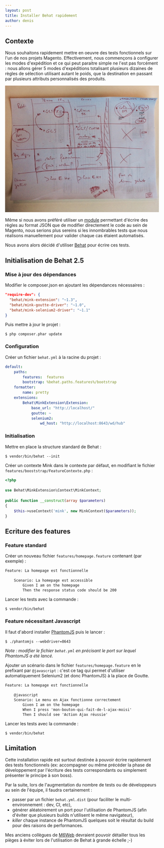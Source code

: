 ```yaml
---
layout: post
title: Installer Behat rapidement
author: denis
---
```


## Contexte

Nous souhaitons rapidement mettre en oeuvre des tests fonctionnels sur l'un de nos projets Magento.
Effectivement, nous commençons à configurer les modes d'expédition et ce qui peut paraitre simple ne l'est pas forcément : nous allons gérer 5 modes d'expéditions totalisant plusieurs dizaines de règles de sélection utilisant autant le poids, que la destination en passant par plusieurs attributs personnalisés des produits.

![Modes de livraison](/public/images/modes-livraison.jpg)

Même si nous avons préféré utiliser un [module](http://www.owebia.com/os2/fr/) permettant d'écrire des règles au format JSON que de modifier directement le code au sein de Magento, nous serions plus sereins si les innombrables tests que nous réalisons manuellement pour valider chaque cas étaient automatisés.

Nous avons alors décidé d'utiliser [Behat](http://behat.org/) pour écrire ces tests.

## Initialisation de Behat 2.5

### Mise à jour des dépendances

Modifier le composer.json en ajoutant les dépendances nécessaires :

```json
"require-dev": {
  "behat/mink-extension": "~1.3",
  "behat/mink-goutte-driver": "~1.0",
  "behat/mink-selenium2-driver": "~1.1"
}
```

Puis mettre à jour le projet :

```
$ php composer.phar update
```

### Configuration

Créer un fichier `behat.yml` à la racine du projet :

```yaml
default:
    paths:
        features:  features
        bootstrap: %behat.paths.features%/bootstrap
    formatter:
        name: pretty
    extensions:
        Behat\MinkExtension\Extension:
            base_url: "http://localhost/"
            goutte: ~
            selenium2:
                wd_host: "http://localhost:8643/wd/hub"
```

### Initialisation

Mettre en place la structure standard de Behat :

```
$ vendor/bin/behat --init
```

Créer un contexte Mink dans le contexte par défaut, en modifiant le fichier `features/booststrap/FeatureContexte.php` :

```php
<?php

use Behat\MinkExtension\Context\MinkContext;

public function __construct(array $parameters)
{
    $this->useContext('mink', new MinkContext($parameters));
}
```

## Ecriture des features

### Feature standard

Créer un nouveau fichier `features/homepage.feature` contenant (par exemple) :

```
Feature: La homepage est fonctionnelle

    Scenario: La homepage est accessible
        Given I am on the homepage
        Then the response status code should be 200
```

Lancer les tests avec la commande :

```
$ vendor/bin/behat
```

### Feature nécessitant Javascript

Il faut d'abord installer [PhantomJS](http://phantomjs.org/download.html) puis le lancer :

```
$ ./phantomjs --webdriver=8643
```

*Note : modifier le fichier `behat.yml` en précisant le port sur lequel PhantomJS a été lancé.*

Ajouter un scénario dans le fichier `features/homepage.feature` en le prefixant par `@javascript` : c'est ce tag qui permet d'utiliser automatiquement Selenium2 (et donc PhantomJS) à la place de Goutte.

```
Feature: La homepage est fonctionnelle

    @javascript
    Scenario: Le menu en Ajax fonctionne correctement
        Given I am on the homepage
        When I press 'mon-bouton-qui-fait-de-l-ajax-moisi'
        Then I should see 'Action Ajax réussie'
```

Lancer les tests avec la commande :

```
$ vendor/bin/behat
```

## Limitation

Cette installation rapide est surtout destinée à pouvoir écrire rapidement des tests fonctionnels (ex: accompagner ou même précéder la phase de développement par l'écriture des tests correspondants ou simplement présenter le principe à son boss).

Par la suite, lors de l'augmentation du nombre de tests ou de développeurs au sein de l'équipe, il faudra certainement :

* passer par un fichier `behat.yml.dist` (pour faciliter le multi-environnement : dev, CI, etc),
* générer aléatoirement un port pour l'utilisation de PhantomJS (afin d'éviter que plusieurs builds n'utilisent le même navigateur),
* *killer* chaque instance de PhantomJS quelques soit le résultat du build pour des raisons de performances.

Mes anciens collègues de [M6Web](http://tech.m6web.fr) devraient pouvoir détailler tous les pièges à éviter lors de l'utilisation de Behat à grande échelle ;-)
